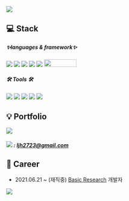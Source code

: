 <img src="https://capsule-render.vercel.app/api?type=waving&color=auto&height=200&section=header&text=JIHOONLEE👊&fontSize=90"/>

## 💻 Stack
##### ✨languages & framework✨

<div align="left">
	<img src="https://img.shields.io/badge/Java-007396?style=flat&logo=Java&logoColor=white" />
	<img src="https://img.shields.io/badge/Spring-6DB33F?style=flat&logo=Spring&logoColor=white" />
	<img src="https://img.shields.io/badge/MySQL-4479A1?style=flat&logo=MySQL&logoColor=white" />
  <img src="https://img.shields.io/badge/JavaScript-F7DF1E?style=flat&logo=JavaScript&logoColor=white" />
   <img src="https://img.shields.io/badge/AWS-232F3E?style=flat&logo=Amazon Aws&logoColor=white" />
 <img src="https://camo.githubusercontent.com/a579fa4513b43c60484a441f15c1c713054e95c2db47c77fd16c438adcc4484c/68747470733a2f2f6d7962617469732e6f72672f696d616765732f6d7962617469732d6c6f676f2e706e67" width="86px" height="20px"/>
</div>

##### 🛠 Tools 🛠

<div align="left">
	<img src="https://img.shields.io/badge/Eclipse-2C2255?style=flat&logo=Eclipse IDE&logoColor=white" />
  <img src="https://img.shields.io/badge/Git-F05032?style=flat&logo=Git&logoColor=white" />
   <img src="https://img.shields.io/badge/Jenkins-D24939?style=flat&logo=Jenkins&logoColor=white" />
  <img src="https://img.shields.io/badge/Maven-C71A36?style=flat&logo=Apache Maven&logoColor=white" />
   <img src="https://img.shields.io/badge/Linux-FCC624?style=flat&logo=Linux&logoColor=white" />
</div>



## 💡 Portfolio

<div align="left">
<a style="text-decoration: none" href="https://jihoon2723.tistory.com/"><img src="https://img.shields.io/badge/Tistory-000000?style=flat&logo=Tistory&logoColor=white"/></a>
</div>

#####  <img src="https://img.shields.io/badge/Gmail-EA4335?style=flat&logo=Gmail&logoColor=white" /> : ljh2723@gmail.com

## 🏢 Career
- 2021.06.21 ~ (재직중) <a href="https://kr.basic.finance/">Basic Research</a> 개발자




<img src="https://github-readme-stats.vercel.app/api?username=jihoonLeee&show_icons=true">
